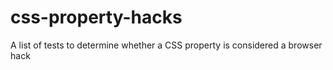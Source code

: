 # css-property-hacks
A list of tests to determine whether a CSS property is considered a browser hack
